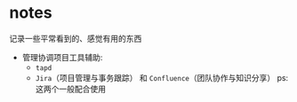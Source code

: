 # notes
记录一些平常看到的、感觉有用的东西

- 管理协调项目工具辅助:
  - `tapd`
  - `Jira`（项目管理与事务跟踪）  和 `Confluence`（团队协作与知识分享） ps:这两个一般配合使用
